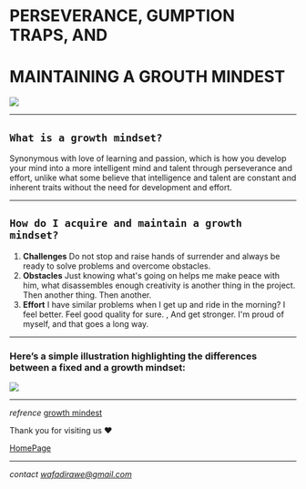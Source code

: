 
# PERSEVERANCE, GUMPTION TRAPS, AND
# MAINTAINING A GROUTH MINDEST

![](https://cpb-us-e1.wpmucdn.com/sites.dartmouth.edu/dist/8/197/files/2017/05/Growth-Mindset_Copyright-Big-Change1.jpg)
 ***
## `What is a growth mindset?`
 Synonymous with love of learning and passion, which is how you develop your mind into a more intelligent mind and talent through perseverance and effort, unlike what some believe that intelligence and talent are constant and inherent traits without the need for development and effort. 
 ***
 ## `How do I acquire and maintain a growth mindset? `
1. **Challenges**
Do not stop and raise hands of surrender and always be ready to solve problems and overcome obstacles. 
2. **Obstacles**
Just knowing what's going on helps me make peace with him, what disassembles enough creativity is another thing in the project. Then another thing. Then another. 
3. **Effort**
I have similar problems when I get up and ride in the morning? I feel better. Feel good quality for sure. , And get stronger. I'm proud of myself, and that goes a long way. 

*** 
### Here’s a simple illustration highlighting the differences between a fixed and a growth mindset:

![](https://3kllhk1ibq34qk6sp3bhtox1-wpengine.netdna-ssl.com/wp-content/uploads/NewGrowthMindset2.png)

***
*refrence* [growth mindest](https://www.atlassian.com/blog/inside-atlassian/growth-mindset)

Thank you for visiting us ♥ 

[HomePage](Reading-Notes/README.md)

***

*contact wafadirawe@gmail.com*